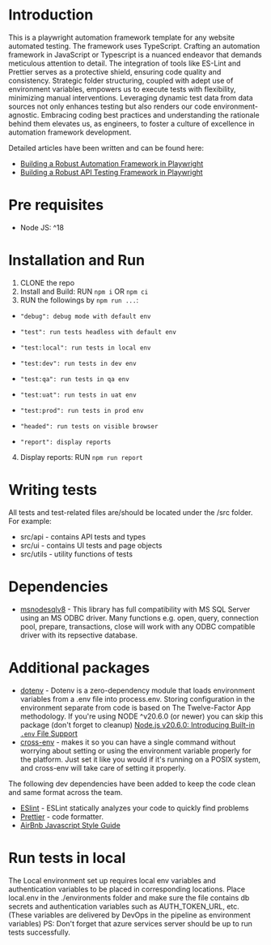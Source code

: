 # Introduction

This is a playwright automation framework template for any website automated testing. The framework uses TypeScript. 
Crafting an automation framework in JavaScript or Typescript is a nuanced endeavor that demands meticulous attention to detail. The integration of tools like ES-Lint and Prettier serves as a protective shield, ensuring code quality and consistency. Strategic folder structuring, coupled with adept use of environment variables, empowers us to execute tests with flexibility, minimizing manual interventions. Leveraging dynamic test data from data sources not only enhances testing but also renders our code environment-agnostic. Embracing coding best practices and understanding the rationale behind them elevates us, as engineers, to foster a culture of excellence in automation framework development.

Detailed articles have been written and can be found here:
- [Building a Robust Automation Framework in Playwright](https://medium.com/@oroz.askarov/building-a-robust-automation-framework-in-playwright-typescript-version-b13be4e4bf56)
- [Building a Robust API Testing Framework in Playwright](https://medium.com/@oroz.askarov/mastering-rest-api-testing-with-playwright-typescript-version-0d5e9a698bc5)



# Pre requisites

- Node JS: ^18

# Installation and Run

1. CLONE the repo
2. Install and Build: RUN `npm i` OR `npm ci`
3. RUN the followings by `npm run ...`:

-     "debug": debug mode with default env
-     "test": run tests headless with default env
-     "test:local": run tests in local env
-     "test:dev": run tests in dev env
-     "test:qa": run tests in qa env
-     "test:uat": run tests in uat env
-     "test:prod": run tests in prod env
-     "headed": run tests on visible browser
-     "report": display reports

4. Display reports: RUN `npm run report`

# Writing tests 
All tests and test-related files are/should be located under the /src folder. For example:

- src/api - contains API tests and types
- src/ui - contains UI tests and page objects
- src/utils - utility functions of tests

# Dependencies

- [msnodesqlv8](https://www.npmjs.com/package/msnodesqlv8) - This library has full compatibility with MS SQL Server using an MS ODBC driver. Many functions e.g. open, query, connection pool, prepare, transactions, close will work with any ODBC compatible driver with its repsective database.

# Additional packages

- [dotenv](https://github.com/motdotla/dotenv) - Dotenv is a zero-dependency module that loads environment variables from a .env file into process.env. Storing configuration in the environment separate from code is based on The Twelve-Factor App methodology. If you're using NODE ^v20.6.0 (or newer) you can skip this package (don't forget to cleanup) [Node.js v20.6.0: Introducing Built-in `.env` File Support](https://nodejs.org/en/learn/command-line/how-to-read-environment-variables-from-nodejs)
- [cross-env](https://www.npmjs.com/package/cross-env) - makes it so you can have a single command without worrying about setting or using the environment variable properly for the platform. Just set it like you would if it's running on a POSIX system, and cross-env will take care of setting it properly.

The following dev dependencies have been added to keep the code clean and same format across the team.

- [ESlint](https://eslint.org/) - ESLint statically analyzes your code to quickly find problems
- [Prettier](https://prettier.io/) - code formatter.
- [AirBnb Javascript Style Guide](https://airbnb.io/javascript/)

# Run tests in local 

The Local environment set up requires local env variables and authentication variables to be placed in corresponding locations. Place local.env in the ./environments folder and make sure the file contains db secrets and authentication variables such as AUTH_TOKEN_URL, etc. (These variables are delivered by DevOps in the pipeline as environment variables) PS: Don't forget that azure services server should be up to run tests successfully.
